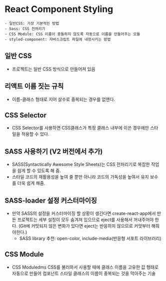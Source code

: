 # React Component Styling
```
- 일반CSS: 가장 기본적인 방법
- Sass: CSS 전처리기
- CSS Module: CSS 이름이 충돌하지 않도록 자동으로 이름을 만들어주는 모듈
- styled-component: 자바스크립트 파일에 내장시키는 방법
```

## 일반 CSS
- 프로젝트는 일반 CSS 방식으로 만들어져 있음

## 리액트 이름 짓는 규칙
- 이름-클래스 형태로 지어 살수로 중복되는 경우를 없앤다.

## CSS Selector
- CSS Selector를 사용하면 CSS클래스가 특정 클래스 내부에 이쓴 경우에만 스타일을 적용할 수 있다.

## SASS 사용하기 (V2 버전에서 추가)
- SASS(Syntactically Awesome Style Sheets)는 CSS 전처리기로 복잡한 작업을 쉽게 할 수 있도록 해 줌.
- 스타일 코드의 재활용성을 높여 줄 뿐만 아니라 코드의 가독성을 높여서 유지 보수를 더욱 쉽게 해줌.

## SASS-loader 설정 커스터마이징
- 만약 SASS의 설정을 커스터마이징 할 상황이 생긴다면 create-react-app에서 만든 프로젝트는 세부 설정이 모두 숨겨져 있으므로 eject를 사용해서 꺼내주어야 한다.
(Git에 커밋되지 않은 변화가 있다면 eject는 반응하지 않으므로 커밋부터 해줘야한다.)
  - SASS library 추천: open-color, include-media(반응형 서포트 라이브러리)

## CSS Module
- CSS Moduledms CSS를 불러와서 사용할 때에 클래스 이름을 고유한 값 형태로 자동으로 만들어 컴포넌트 스타일 클래스의 이름이 중복되는 것을 막아주는 기술